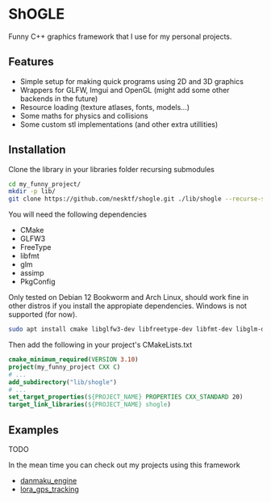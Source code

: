 # ShOGLE
Funny C++ graphics framework that I use for my personal projects.

## Features
- Simple setup for making quick programs using 2D and 3D graphics
- Wrappers for GLFW, Imgui and OpenGL (might add some other backends in the future)
- Resource loading (texture atlases, fonts, models...)
- Some maths for physics and collisions
- Some custom stl implementations (and other extra utillities)

## Installation
Clone the library in your libraries folder recursing submodules

```sh 
cd my_funny_project/
mkdir -p lib/
git clone https://github.com/nesktf/shogle.git ./lib/shogle --recurse-submodules
```

You will need the following dependencies
- CMake
- GLFW3
- FreeType
- libfmt
- glm
- assimp
- PkgConfig

Only tested on Debian 12 Bookworm and Arch Linux, should work fine in other distros
if you install the appropiate dependencies. Windows is not supported (for now).

```sh
sudo apt install cmake libglfw3-dev libfreetype-dev libfmt-dev libglm-dev libassimp-dev
```

Then add the following in your project's CMakeLists.txt

```cmake
cmake_minimum_required(VERSION 3.10)
project(my_funny_project CXX C)
# ...
add_subdirectory("lib/shogle")
# ...
set_target_properties(${PROJECT_NAME} PROPERTIES CXX_STANDARD 20)
target_link_libraries(${PROJECT_NAME} shogle)
```

## Examples
TODO

In the mean time you can check out my projects using this framework
- [danmaku_engine](https://github.com/nesktf/danmaku_engine) 
- [lora_gps_tracking](https://github.com/nesktf/lora_gps_tracking) 
